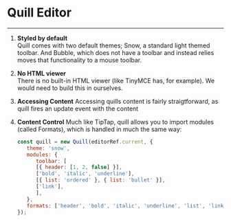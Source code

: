 # Quill Editor

---

1. **Styled by default**  
   Quill comes with two default themes; Snow, a standard light themed toolbar. And Bubble, which does not have a toolbar and instead relies moves that functionality to a mouse toolbar.

2. **No HTML viewer**  
   There is no built-in HTML viewer (like TinyMCE has, for example). We would need to build this in ourselves.

3. **Accessing Content**
   Accessing quills content is fairly straigtforward, as quill fires an update event with the content

4. **Content Control**
   Much like TipTap, quill allows you to import modules (called Formats), which is handled in much the same way:

   ```js
   const quill = new Quill(editorRef.current, {
      theme: 'snow',
      modules: {
         toolbar: [
         [{ header: [1, 2, false] }],
         ['bold', 'italic', 'underline'],
         [{ list: 'ordered' }, { list: 'bullet' }],
         ['link'],
         ],
      },
      formats: ['header', 'bold', 'italic', 'underline', 'list', 'link', 'code-block', 'image'],
   });
   ```
